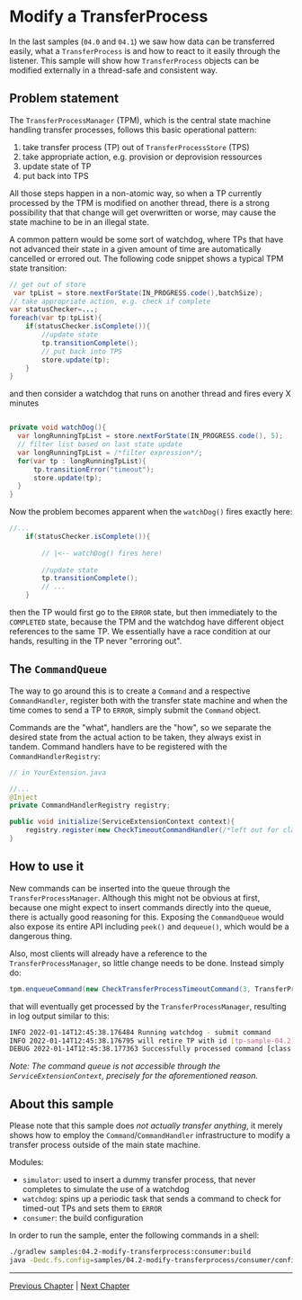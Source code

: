 # Modify a TransferProcess

In the last samples (`04.0` and `04.1`) we saw how data can be transferred easily, what a `TransferProcess` is and how
to react to it easily through the listener. This sample will show how `TransferProcess` objects can be modified
externally in a thread-safe and consistent way.



## Problem statement

The `TransferProcessManager` (TPM), which is the central state machine handling transfer processes, follows this basic
operational pattern:

1. take transfer process (TP) out of `TransferProcessStore` (TPS)
2. take appropriate action, e.g. provision or deprovision ressources
3. update state of TP
4. put back into TPS

All those steps happen in a non-atomic way, so when a TP currently processed by the TPM is modified on another thread,
there is a strong possibility that that change will get overwritten or worse, may cause the state machine to be in an
illegal state.

A common pattern would be some sort of watchdog, where TPs that have not advanced their state in a given amount of time
are automatically cancelled or errored out. The following code snippet shows a typical TPM state transition:

```java
// get out of store
 var tpList = store.nextForState(IN_PROGRESS.code(),batchSize);
// take appropriate action, e.g. check if complete
var statusChecker=...;
foreach(var tp:tpList){
    if(statusChecker.isComplete()){
        //update state
        tp.transitionComplete();
        // put back into TPS
        store.update(tp);
    }
}
```
and then consider a watchdog that runs on another thread and fires every X minutes
```java

private void watchDog(){
  var longRunningTpList = store.nextForState(IN_PROGRESS.code(), 5);
  // filter list based on last state update
  var longRunningTpList = /*filter expression*/;
  for(var tp : longRunningTpList){
      tp.transitionError("timeout");
      store.update(tp);
  }
}
```

Now the problem becomes apparent when the `watchDog()` fires exactly here:
```java
//...
    if(statusChecker.isComplete()){
        
        // |<-- watchDog() fires here!
            
        //update state
        tp.transitionComplete();
        // ...
    }
```

then the TP would first go to the `ERROR` state, but then immediately to the `COMPLETED` state, because the TPM and the watchdog
have different object references to the same TP. We essentially have a race condition at our hands, resulting in the TP never 
"erroring out".

## The `CommandQueue`
The way to go around this is to create a `Command` and a respective `CommandHandler`, register both with the transfer state machine and 
when the time comes to send a TP to `ERROR`, simply submit the `Command` object.

Commands are the "what", handlers are the "how", so we separate the desired state from the actual action to be taken, they always exist
in tandem. Command handlers have to be registered with the `CommandHandlerRegistry`:
```java
// in YourExtension.java

//...
@Inject
private CommandHandlerRegistry registry;

public void initialize(ServiceExtensionContext context){
    registry.register(new CheckTimeoutCommandHandler(/*left out for clarity*/);
}
```

## How to use it 
New commands can be inserted into the queue through the `TransferProcessManager`. Although this might not be obvious at first, because
one might expect to insert commands directly into the queue, there is actually good reasoning for this.
Exposing the `CommandQueue` would also expose its entire API including `peek()` and `dequeue()`, which would be a dangerous thing.

Also, most clients will already have a reference to the `TransferProcessManager`, so little change needs to be done. Instead simply
do:
```java
tpm.enqueueCommand(new CheckTransferProcessTimeoutCommand(3, TransferProcessStates.IN_PROGRESS, Duration.ofSeconds(10)));
```

that will eventually get processed by the `TransferProcessManager`, resulting in log output similar to this: 

```bash
INFO 2022-01-14T12:45:38.176484 Running watchdog - submit command
INFO 2022-01-14T12:45:38.176795 will retire TP with id [tp-sample-04.2] due to timeout
DEBUG 2022-01-14T12:45:38.177363 Successfully processed command [class org.eclipse.dataspaceconnector.samples.sample042.CheckTransferProcessTimeoutCommand]
```

_Note: The command queue is not accessible through the `ServiceExtensionContext`, precisely for the aforementioned reason._

## About this sample
Please note that this sample does _not actually transfer anything_, it merely shows how to employ the `Command`/`CommandHandler`
infrastructure to modify a transfer process outside of the main state machine.

Modules:
- `simulator`: used to insert a dummy transfer process, that never completes to simulate the use of a watchdog
- `watchdog`: spins up a periodic task that sends a command to check for timed-out TPs and sets them to `ERROR`
- `consumer`: the build configuration

In order to run the sample, enter the following commands in a shell:

```bash
./gradlew samples:04.2-modify-transferprocess:consumer:build
java -Dedc.fs.config=samples/04.2-modify-transferprocess/consumer/config.properties -jar samples/04.2-modify-transferprocess/consumer/build/libs/consumer.jar
```

---

[Previous Chapter](../04.1-file-transfer-listener/README.md) | [Next Chapter](../04.3-open-telemetry/README.md)